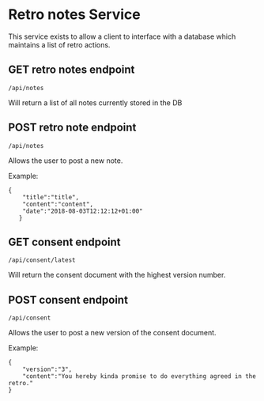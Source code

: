 # Retro notes Service
This service exists to allow a client to interface with a database which maintains a list of retro actions.

## GET retro notes endpoint
```/api/notes```

Will return a list of all notes currently stored in the DB

## POST retro note endpoint
```/api/notes```

Allows the user to post a new note.

Example:
```
{
   	"title":"title",
   	"content":"content",
   	"date":"2018-08-03T12:12:12+01:00"
   }
```

## GET consent endpoint
```/api/consent/latest```

Will return the consent document with the highest version number.

## POST consent endpoint
```/api/consent```

Allows the user to post a new version of the consent document.

Example:
```
{
	"version":"3",
	"content":"You hereby kinda promise to do everything agreed in the retro."
}
```
